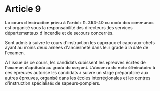 # Article 9

Le cours d'instruction prévu à l'article R. 353-40 du code des communes est organisé sous la responsabilité des directeurs des services départementaux d'incendie et de secours concernés.

Sont admis à suivre le cours d'instruction les caporaux et caporaux-chefs ayant au moins deux années d'ancienneté dans leur grade à la date de l'examen.

A l'issue de ce cours, les candidats subissent les épreuves écrites de l'examen d'aptitude au grade de sergent. L'absence de note éliminatoire à ces épreuves autorise les candidats à suivre un stage préparatoire aux autres épreuves, organisé dans les écoles interrégionales et les centres d'instruction spécialisés de sapeurs-pompiers.
